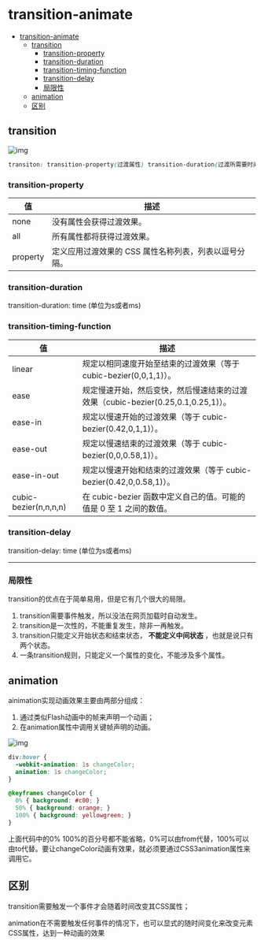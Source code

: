 # transition-animate

<!-- TOC -->

- [transition-animate](#transition-animate)
  - [transition](#transition)
    - [transition-property](#transition-property)
    - [transition-duration](#transition-duration)
    - [transition-timing-function](#transition-timing-function)
    - [transition-delay](#transition-delay)
    - [局限性](#局限性)
  - [animation](#animation)
  - [区别](#区别)

<!-- /TOC -->

## transition

![img](http://img.blog.csdn.net/20160722210815252)

```css
transiton: transition-property(过渡属性) transition-duration(过渡所需要时间) transition-timing-function(过渡动画函数) transition-delay(过渡延迟时间)；
```

### transition-property

| 值| 描述 |
|--|--|
|none|没有属性会获得过渡效果。|
|all|所有属性都将获得过渡效果。|
|property|定义应用过渡效果的 CSS 属性名称列表，列表以逗号分隔。|

### transition-duration

transition-duration: time (单位为s或者ms)

### transition-timing-function

| 值 |描述|
|--|--|
| linear |  规定以相同速度开始至结束的过渡效果（等于 cubic-bezier(0,0,1,1)）。|
| ease | 规定慢速开始，然后变快，然后慢速结束的过渡效果（cubic-bezier(0.25,0.1,0.25,1)）。|
| ease-in | 规定以慢速开始的过渡效果（等于 cubic-bezier(0.42,0,1,1)）。|
| ease-out | 规定以慢速结束的过渡效果（等于 cubic-bezier(0,0,0.58,1)）。|
| ease-in-out | 规定以慢速开始和结束的过渡效果（等于 cubic-bezier(0.42,0,0.58,1)）。|
| cubic-bezier(n,n,n,n) | 在 cubic-bezier 函数中定义自己的值。可能的值是 0 至 1 之间的数值。|

### transition-delay

transition-delay: time (单位为s或者ms)

---

### 局限性

transition的优点在于简单易用，但是它有几个很大的局限。

1. transition需要事件触发，所以没法在网页加载时自动发生。
1. transition是一次性的，不能重复发生，除非一再触发。
1. transition只能定义开始状态和结束状态， **不能定义中间状态** ，也就是说只有两个状态。
1. 一条transition规则，只能定义一个属性的变化，不能涉及多个属性。

## animation

ainimation实现动画效果主要由两部分组成：

1. 通过类似Flash动画中的帧来声明一个动画；
1. 在animation属性中调用关键帧声明的动画。

![img](http://img.blog.csdn.net/20160722171332901)

```css
div:hover {
  -webkit-animation: 1s changeColor;
  animation: 1s changeColor;
}

@keyframes changeColor {
  0% { background: #c00; }
  50% { background: orange; }
  100% { background: yellowgreen; }
}
```

上面代码中的0% 100%的百分号都不能省略，0%可以由from代替，100%可以由to代替。要让changeColor动画有效果，就必须要通过CSS3animation属性来调用它。

## 区别

transition需要触发一个事件才会随着时间改变其CSS属性；

animation在不需要触发任何事件的情况下，也可以显式的随时间变化来改变元素CSS属性，达到一种动画的效果
